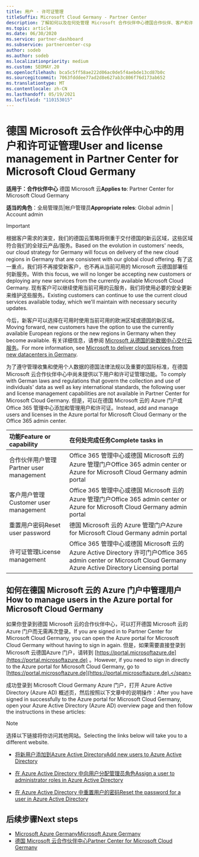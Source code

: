 ```yaml
---
title: 用户 - 许可证管理
titleSuffix: Microsoft Cloud Germany - Partner Center
description: 了解如何以及在何处管理 Microsoft 合作伙伴中心德国合作伙伴、客户和许可证以及密码重置的用户。
ms.topic: article
ms.date: 06/30/2020
ms.service: partner-dashboard
ms.subservice: partnercenter-csp
author: sodeb
ms.author: sodeb
ms.localizationpriority: medium
ms.custom: SEOMAY.20
ms.openlocfilehash: bca5c5ff58ae222d06ac0de5f4aebde13cd87b0c
ms.sourcegitcommit: 7063fdddee77ad2d8e627ab3c806f76d173ab652
ms.translationtype: MT
ms.contentlocale: zh-CN
ms.lasthandoff: 05/19/2021
ms.locfileid: "110153015"
---
```

# <a name="user-and-license-management-in-partner-center-for-microsoft-cloud-germany"></a><span data-ttu-id="800e3-103">德国 Microsoft 云合作伙伴中心中的用户和许可证管理</span><span class="sxs-lookup"><span data-stu-id="800e3-103">User and license management in Partner Center for Microsoft Cloud Germany</span></span>

<span data-ttu-id="800e3-104">**适用于：合作伙伴中心** 德国 Microsoft 云</span><span class="sxs-lookup"><span data-stu-id="800e3-104">**Applies to**: Partner Center for Microsoft Cloud Germany</span></span>

<span data-ttu-id="800e3-105">**适当的角色**：全局管理员|帐户管理员</span><span class="sxs-lookup"><span data-stu-id="800e3-105">**Appropriate roles**: Global admin | Account admin</span></span>

> [!IMPORTANT]
> <span data-ttu-id="800e3-106">根据客户需求的演变，我们的德国云策略将侧重于交付德国的新云区域，这些区域符合我们的全球云产品/服务。</span><span class="sxs-lookup"><span data-stu-id="800e3-106">Based on the evolution in customers' needs, our cloud strategy for Germany will focus on delivery of the new cloud regions in Germany that are consistent with our global cloud offering.</span></span> <span data-ttu-id="800e3-107">有了这一重点，我们将不再接受新客户，也不再从当前可用的 Microsoft 云德国部署任何新服务。</span><span class="sxs-lookup"><span data-stu-id="800e3-107">With this focus, we will no longer be accepting new customers or deploying any new services from the currently available Microsoft Cloud Germany.</span></span> <span data-ttu-id="800e3-108">现有客户可以继续使用当前可用的云服务，我们将使用必要的安全更新来维护这些服务。</span><span class="sxs-lookup"><span data-stu-id="800e3-108">Existing customers can continue to use the current cloud services available today, which we'll maintain with necessary security updates.</span></span>
>  
> <span data-ttu-id="800e3-109">今后，新客户可以选择在可用时使用当前可用的欧洲区域或德国的新区域。</span><span class="sxs-lookup"><span data-stu-id="800e3-109">Moving forward, new customers have the option to use the currently available European regions or the new regions in Germany when they become available.</span></span> <span data-ttu-id="800e3-110">有关详细信息，请参阅 [Microsoft 从德国的新数据中心交付云服务](https://news.microsoft.com/europe/2018/08/31/microsoft-to-deliver-cloud-services-from-new-datacentres-in-germany-in-2019-to-meet-evolving-customer-needs/)。</span><span class="sxs-lookup"><span data-stu-id="800e3-110">For more information, see [Microsoft to deliver cloud services from new datacenters in Germany](https://news.microsoft.com/europe/2018/08/31/microsoft-to-deliver-cloud-services-from-new-datacentres-in-germany-in-2019-to-meet-evolving-customer-needs/).</span></span>

<span data-ttu-id="800e3-111">为了遵守管理收集和使用个人数据的德国法律法规以及重要的国际标准，在德国 Microsoft 云合作伙伴中心中尚未提供以下用户和许可证管理功能。</span><span class="sxs-lookup"><span data-stu-id="800e3-111">To comply with German laws and regulations that govern the collection and use of individuals' data as well as key international standards, the following user and license management capabilities are not available in Partner Center for Microsoft Cloud Germany.</span></span> <span data-ttu-id="800e3-112">但是，可以在德国 Microsoft 云的 Azure 门户或 Office 365 管理中心添加和管理用户和许可证。</span><span class="sxs-lookup"><span data-stu-id="800e3-112">Instead, add and manage users and licenses in the Azure portal for Microsoft Cloud Germany or the Office 365 admin center.</span></span>

<span data-ttu-id="800e3-113">功能</span><span class="sxs-lookup"><span data-stu-id="800e3-113">Feature or capability</span></span> | <span data-ttu-id="800e3-114">在何处完成任务</span><span class="sxs-lookup"><span data-stu-id="800e3-114">Complete tasks in</span></span>
:--- | :---
<span data-ttu-id="800e3-115">合作伙伴用户管理</span><span class="sxs-lookup"><span data-stu-id="800e3-115">Partner user management</span></span> | <span data-ttu-id="800e3-116">Office 365 管理中心或德国 Microsoft 云的 Azure 管理门户</span><span class="sxs-lookup"><span data-stu-id="800e3-116">Office 365 admin center or Azure for Microsoft Cloud Germany admin portal</span></span>
<span data-ttu-id="800e3-117">客户用户管理</span><span class="sxs-lookup"><span data-stu-id="800e3-117">Customer user management</span></span> | <span data-ttu-id="800e3-118">Office 365 管理中心或德国 Microsoft 云的 Azure 管理门户</span><span class="sxs-lookup"><span data-stu-id="800e3-118">Office 365 admin center or Azure for Microsoft Cloud Germany admin portal</span></span>
<span data-ttu-id="800e3-119">重置用户密码</span><span class="sxs-lookup"><span data-stu-id="800e3-119">Reset user password</span></span> | <span data-ttu-id="800e3-120">德国 Microsoft 云的 Azure 管理门户</span><span class="sxs-lookup"><span data-stu-id="800e3-120">Azure for Microsoft Cloud Germany admin portal</span></span>
<span data-ttu-id="800e3-121">许可证管理</span><span class="sxs-lookup"><span data-stu-id="800e3-121">License management</span></span> | <span data-ttu-id="800e3-122">Office 365 管理中心或德国 Microsoft 云的 Azure Active Directory 许可门户</span><span class="sxs-lookup"><span data-stu-id="800e3-122">Office 365 admin center or Microsoft Cloud Germany Azure Active Directory Licensing portal</span></span>

## <a name="how-to-manage-users-in-the-azure-portal-for-microsoft-cloud-germany"></a><span data-ttu-id="800e3-123">如何在德国 Microsoft 云的 Azure 门户中管理用户</span><span class="sxs-lookup"><span data-stu-id="800e3-123">How to manage users in the Azure portal for Microsoft Cloud Germany</span></span> 

<span data-ttu-id="800e3-124">如果你登录到德国 Microsoft 云的合作伙伴中心，可以打开德国 Microsoft 云的 Azure 门户而无需再次登录。</span><span class="sxs-lookup"><span data-stu-id="800e3-124">If you are signed in to Partner Center for Microsoft Cloud Germany, you can open the Azure portal for Microsoft Cloud Germany without having to sign in again.</span></span> <span data-ttu-id="800e3-125">但是，如果需要直接登录到 Microsoft 云德国Azure 门户，请转到 [https://portal.microsoftazure.de](https://portal.microsoftazure.de) 。</span><span class="sxs-lookup"><span data-stu-id="800e3-125">However, if you need to sign in directly to the Azure portal for Microsoft Cloud Germany, go to [https://portal.microsoftazure.de](https://portal.microsoftazure.de).</span></span> 

<span data-ttu-id="800e3-126">成功登录到 Microsoft Cloud Germany Azure 门户，打开 Azure Active Directory (Azure AD) 概述页，然后按照以下文章中的说明操作：</span><span class="sxs-lookup"><span data-stu-id="800e3-126">After you have signed in successfully to the Azure portal for Microsoft Cloud Germany, open your Azure Active Directory (Azure AD) overview page and then follow the instructions in these articles:</span></span>

> [!NOTE]  
> <span data-ttu-id="800e3-127">选择以下链接将你访问其他网站。</span><span class="sxs-lookup"><span data-stu-id="800e3-127">Selecting the links below will take you to a different website.</span></span>

-  [<span data-ttu-id="800e3-128">将新用户添加到Azure Active Directory</span><span class="sxs-lookup"><span data-stu-id="800e3-128">Add new users to Azure Active Directory</span></span>](/azure/active-directory/active-directory-users-create-azure-portal)

-  [<span data-ttu-id="800e3-129">在 Azure Active Directory 中向用户分配管理员角色</span><span class="sxs-lookup"><span data-stu-id="800e3-129">Assign a user to administrator roles in Azure Active Directory</span></span>](/azure/active-directory/active-directory-users-assign-role-azure-portal)

-  [<span data-ttu-id="800e3-130">在 Azure Active Directory 中重置用户的密码</span><span class="sxs-lookup"><span data-stu-id="800e3-130">Reset the password for a user in Azure Active Directory</span></span>](/azure/active-directory/active-directory-users-reset-password-azure-portal)

## <a name="next-steps"></a><span data-ttu-id="800e3-131">后续步骤</span><span class="sxs-lookup"><span data-stu-id="800e3-131">Next steps</span></span>

-  [<span data-ttu-id="800e3-132">Microsoft Azure Germany</span><span class="sxs-lookup"><span data-stu-id="800e3-132">Microsoft Azure Germany</span></span>](https://azure.microsoft.com/global-infrastructure/germany/)
-  [<span data-ttu-id="800e3-133">德国 Microsoft 云合作伙伴中心</span><span class="sxs-lookup"><span data-stu-id="800e3-133">Partner Center for Microsoft Cloud Germany</span></span>](partner-center-for-microsoft-cloud-germany.md)